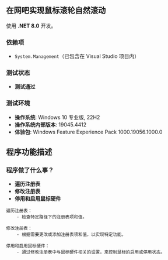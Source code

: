 ## 在网吧实现鼠标滚轮自然滚动

使用 **.NET 8.0** 开发。

### 依赖项

- `System.Management`（已包含在 Visual Studio 项目内）

### 测试状态

- **测试通过**

### 测试环境

- **操作系统**: Windows 10 专业版, 22H2
- **操作系统内部版本**: 19045.4412
- **体验包**: Windows Feature Experience Pack 1000.19056.1000.0

## 程序功能描述

### 程序做了什么事？

- **遍历注册表**
- **修改注册表**
- **停用和启用鼠标硬件**

```plaintext
遍历注册表：
    - 检查特定路径下的注册表项和值。

修改注册表：
    - 根据需要更改或添加注册表项和值，以实现特定功能。

停用和启用鼠标硬件：
    - 通过修改注册表中与鼠标硬件相关的设置，来控制鼠标的启用或停用状态。
